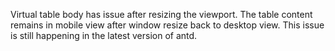 Virtual table body has issue after resizing the viewport. The table content remains in mobile view after window resize back to desktop view. This issue is still happening in the latest version of antd.
